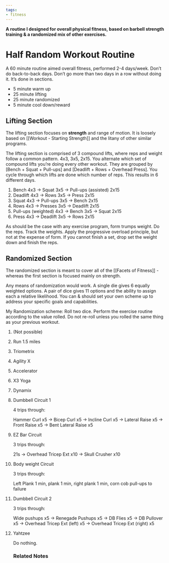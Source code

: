 ```yaml
---
tags:
- fitness
---
```

**A routine I designed for overall physical fitness, based on barbell strength training & a randomized mix of other exercises.**

# Half Random Workout Routine

A 60 minute routine aimed overall fitness, performed 2-4 days/week. Don’t do back-to-back days. Don’t go more than two days in a row without doing it. It’s done in sections.

- 5 minute warm up
- 25 minute lifting
- 25 minute randomized
- 5 minute cool down/reward

## Lifting Section

The lifting section focuses on **strength** and range of motion. It is loosely based on [[Workout - Starting Strength]] and the litany of other similar programs.

The lifting section is comprised of 3 compound lifts, where reps and weight follow a common pattern. 4x3, 3x5, 2x15. You alternate which set of compound lifts you’re doing every other workout. They are grouped by [Bench + Squat + Pull-ups] and [Deadlift + Rows + Overhead Press]. You cycle through which lifts are done which number of reps. This results in 6 different days.

1. Bench 4x3 → Squat 3x5 → Pull-ups (assisted) 2x15
2. Deadlift 4x3 → Rows 3x5 → Press 2x15
3. Squat 4x3 → Pull-ups 3x5 → Bench 2x15
4. Rows 4x3 → Presses 3x5 → Deadlift 2x15
5. Pull-ups (weighted) 4x3 → Bench 3x5 → Squat 2x15
6. Press 4x3 → Deadlift 3x5 → Rows 2x15

As should be the case with any exercise program, form trumps weight. Do the reps. Track the weights. Apply the progressive overload principle, but not at the expense of form. If you cannot finish a set, drop set the weight down and finish the reps.

## Randomized Section

The randomized section is meant to cover all of the [[Facets of Fitness]] - whereas the first section is focused mainly on strength.

Any means of randomization would work. A single die gives 6 equally weighted options. A pair of dice gives 11 options and the ability to assign each a relative likelihood. You can & should set your own scheme up to address your specific goals and capabilities.

My Randomization scheme:
Roll two dice. Perform the exercise routine according to the value rolled. Do not re-roll unless you rolled the same thing as your previous workout.  

1. (Not possible)
2. Run 1.5 miles
3. Triometrix
4. Agility X
5. Accelerator
6. X3 Yoga
7. Dynamix
8. Dumbbell Circuit 1
    
    4 trips through:
    
    Hammer Curl x5 → Bicep Curl x5 → Incline Curl x5 → Lateral Raise x5 → Front Raise x5 → Bent Lateral Raise x5
    
9. EZ Bar Circuit
    
    3 trips through:
    
    21s → Overhead Tricep Ext x10 → Skull Crusher x10
    
10. Body weight Circuit
    
    3 trips through:
    
    Left Plank 1 min, plank 1 min, right plank 1 min, corn cob pull-ups to failure
    
11. Dumbbell Circuit 2
    
    3 trips through:
    
    Wide pushups x5 → Renegade Pushups x5 → DB Flies x5 → DB Pullover x5 → Overhead Tricep Ext (left) x5 → Overhead Tricep Ext (right) x5
    
12. Yahtzee
    
    Do nothing.

    ### Related Notes